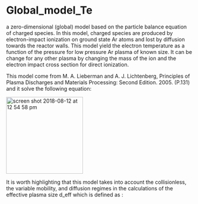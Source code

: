 # Global_model_Te

a zero-dimensional (global) model based on the particle balance equation of charged species. In this model, charged species are produced by electron-impact ionization on ground state Ar atoms and lost by diffusion towards the reactor walls. This model yield the electron temperature as a function of the pressure for low pressure Ar plasma of known size. It can be change for any other plasma by changing the mass of the ion and the electron impact cross section for direct ionization.

This model come from M. A. Lieberman and A. J. Lichtenberg, Principles of Plasma Discharges and Materials Processing: Second Edition. 2005. (P.131) and it solve the following equation:

<img width="207" alt="screen shot 2018-08-12 at 12 54 58 pm" src="https://user-images.githubusercontent.com/33142211/44004360-89f5a032-9e2f-11e8-80f3-75971cd08663.png">


 It is worth highlighting that this model takes into account the collisionless, the variable mobility, and diffusion regimes in the calculations of the effective plasma size d_eff which is defined as :
